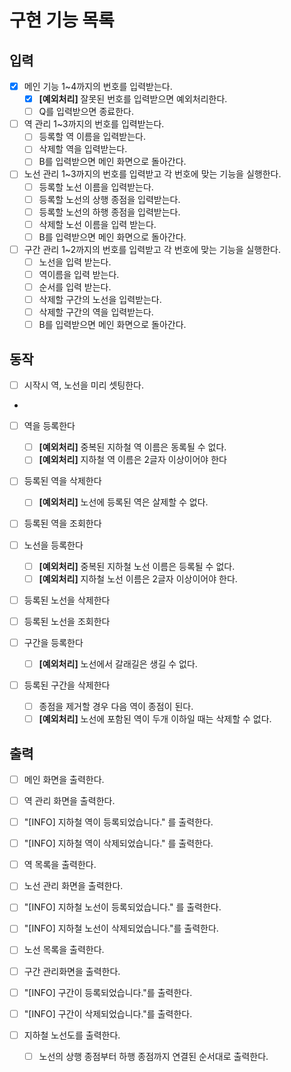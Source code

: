 # 구현 기능 목록

## 입력
- [x] 메인 기능 1~4까지의 번호를 입력받는다.
  - [x] **[예외처리]** 잘못된 번호를 입력받으면 예외처리한다. 
  - [ ] Q를 입력받으면 종료한다.

- [ ] 역 관리 1~3까지의 번호를 입력받는다.
  - [ ] 등록할 역 이름을 입력받는다. 
  - [ ] 삭제할 역을 입력받는다. 
  - [ ] B를 입력받으면 메인 화면으로 돌아간다. 

- [ ] 노선 관리 1~3까지의 번호를 입력받고 각 번호에 맞는 기능을 실행한다.
  - [ ] 등록할 노선 이름을 입력받는다.
  - [ ] 등록할 노선의 상행 종점을 입력받는다.
  - [ ] 등록할 노선의 하행 종점을 입력받는다.
  - [ ] 삭제할 노선 이름을 입력 받는다.
  - [ ] B를 입력받으면 메인 화면으로 돌아간다.

- [ ] 구간 관리 1~2까지의 번호를 입력받고 각 번호에 맞는 기능을 실행한다.
  - [ ] 노선을 입력 받는다.
  - [ ] 역이름을 입력 받는다.
  - [ ] 순서를 입력 받는다.
  - [ ] 삭제할 구간의 노선을 입력받는다.
  - [ ] 삭제할 구간의 역을 입력받는다.
  - [ ] B를 입력받으면 메인 화면으로 돌아간다.

## 동작
- [ ] 시작시 역, 노선을 미리 셋팅한다.
- 
- [ ] 역을 등록한다
  - [ ] **[예외처리]** 중복된 지하철 역 이름은 동록될 수 없다.
  - [ ] **[예외처리]** 지하철 역 이름은 2글자 이상이어야 한다
- [ ] 등록된 역을 삭제한다
  - [ ] **[예외처리]** 노선에 등록된 역은 살제할 수 없다.
- [ ] 등록된 역을 조회한다

- [ ] 노선을 등록한다
  - [ ] **[예외처리]** 중복된 지하철 노선 이름은 등록될 수 없다.
  - [ ] **[예외처리]** 지하철 노선 이름은 2글자 이상이어야 한다.
- [ ] 등록된 노선을 삭제한다
- [ ] 등록된 노선을 조회한다

- [ ] 구간을 등록한다
  - [ ] **[예외처리]** 노선에서 갈래길은 생길 수 없다.
- [ ] 등록된 구간을 삭제한다
  - [ ] 종점을 제거할 경우 다음 역이 종점이 된다.
  - [ ] **[예외처리]** 노선에 포함된 역이 두개 이하일 때는 삭제할 수 없다.

## 출력
- [ ] 메인 화면을 출력한다.

- [ ] 역 관리 화면을 출력한다.
- [ ] "[INFO] 지하철 역이 등록되었습니다." 를 출력한다.
- [ ] "[INFO] 지하철 역이 삭제되었습니다." 를 출력한다.
- [ ] 역 목록을 출력한다.

- [ ] 노선 관리 화면을 출력한다.
- [ ] "[INFO] 지하철 노선이 등록되었습니다." 를 출력한다.
- [ ] "[INFO] 지하철 노선이 삭제되었습니다."를 출력한다.
- [ ] 노선 목록을 출력한다.

- [ ] 구간 관리화면을 출력한다.
- [ ] "[INFO] 구간이 등록되었습니다."를 출력한다.
- [ ] "[INFO] 구간이 삭제되었습니다."를 출력한다.

- [ ] 지하철 노선도를 출력한다.
  - [ ] 노선의 상행 종점부터 하행 종점까지 연결된 순서대로 출력한다.
